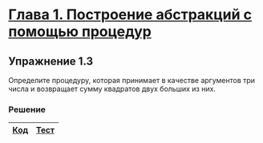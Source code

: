 # [Глава 1. Построение абстракций с помощью процедур](index.md)

## Упражнение 1.3
Определите процедуру, которая принимает в качестве аргументов три числа и
возвращает сумму квадратов двух больших из них.

### Решение

[Код](../../src/chapter01/exercise_1_03.rkt) | [Тест](../../test/chapter01/test_exercise_1_03.rkt)
--- | ---
